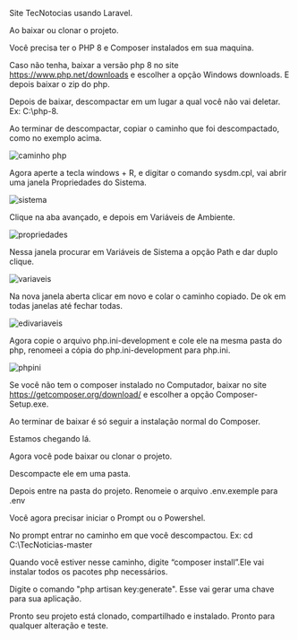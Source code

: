Site TecNotocias usando Laravel. 

  

Ao baixar ou clonar o projeto.  

Você precisa ter o PHP 8 e Composer instalados em sua maquina. 

  

Caso não tenha, baixar a versão php 8 no site https://www.php.net/downloads e escolher a opção Windows downloads. E depois baixar o zip do php. 

  

Depois de baixar, descompactar em um lugar a qual você não vai deletar. Ex: C:\php-8.   

Ao terminar de descompactar, copiar o caminho que foi descompactado, como no exemplo acima. 

![caminho php](https://user-images.githubusercontent.com/73076325/112774257-7b271480-900f-11eb-8cd1-e1ce07c8d957.png)


Agora aperte a tecla windows + R, e digitar o comando sysdm.cpl, vai abrir uma janela Propriedades do Sistema. 

![sistema](https://user-images.githubusercontent.com/73076325/112774347-cccf9f00-900f-11eb-8487-bc0d9fe79b3f.png)


Clique na aba avançado, e depois em Variáveis de Ambiente. 

![propriedades](https://user-images.githubusercontent.com/73076325/112774392-e96bd700-900f-11eb-95ce-4a78ad8d4f2c.png)


Nessa janela procurar em Variáveis de Sistema a opção Path e dar duplo clique. 

![variaveis](https://user-images.githubusercontent.com/73076325/112774437-0accc300-9010-11eb-9482-6fa02c9a6e7a.png)


Na nova janela aberta clicar em novo e colar o caminho copiado. De ok em todas janelas até fechar todas.

![edivariaveis](https://user-images.githubusercontent.com/73076325/112774468-2afc8200-9010-11eb-92a6-affaa5af3932.png)


Agora copie o arquivo php.ini-development e cole ele na mesma pasta do php, renomeei a cópia do php.ini-development para php.ini. 

![phpini](https://user-images.githubusercontent.com/73076325/112774530-6008d480-9010-11eb-81f4-8fe0cf17fd76.png)


 

Se você não tem o composer instalado no Computador, baixar no site https://getcomposer.org/download/ e escolher a opção Composer-Setup.exe. 

Ao terminar de baixar é só seguir a instalação normal do Composer. 

 

Estamos chegando lá. 

 

Agora você pode baixar ou clonar o projeto. 

Descompacte ele em uma pasta.  

Depois entre na pasta do projeto. Renomeie o arquivo .env.exemple para .env  

Você agora precisar iniciar o Prompt ou o Powershel. 

No prompt entrar no caminho em que você descompactou. Ex: cd C:\TecNoticias-master 

 Quando você estiver nesse caminho, digite “composer install”.Ele vai instalar todos os pacotes php necessários. 

Digite o comando "php artisan key:generate". Esse vai gerar uma chave para sua aplicação. 

Pronto seu projeto está clonado, compartilhado e instalado. Pronto para qualquer alteração e teste. 
